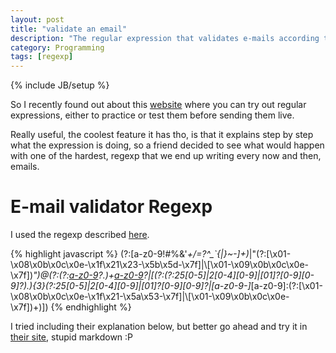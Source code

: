 ```yaml
---
layout: post
title: "validate an email"
description: "The regular expression that validates e-mails according to the RFC standard, explained."
category: Programming
tags: [regexp]
---
```

{% include JB/setup %}


So I recently found out about this [website](http://regex101.com/#javascript) where you can try out regular expressions, either to practice or test them before sending them live. 

Really useful, the coolest feature it has tho, is that it explains step by step what the expression is doing, so a friend decided to see what would happen with one of the hardest, regexp that
we end up writing every now and then, emails.


E-mail validator Regexp
============

I used the regexp described [here](http://forums.asp.net/t/1132908.aspx?How+to+validate+Email+as+per+RFC+2822+standards).




{% highlight javascript %}
(?:[a-z0-9!#$%&'*+/=?^_`{|}~-]+(?:\.[a-z0-9!#$%&'*+/=?^_`{|}~-]+)*|"(?:[\x01-\x08\x0b\x0c\x0e-\x1f\x21\x23-\x5b\x5d-\x7f]|\\[\x01-\x09\x0b\x0c\x0e-\x7f])*")@(?:(?:[a-z0-9](?:[a-z0-9-]*[a-z0-9])?\.)+[a-z0-9](?:[a-z0-9-]*[a-z0-9])?|\[(?:(?:25[0-5]|2[0-4][0-9]|[01]?[0-9][0-9]?)\.){3}(?:25[0-5]|2[0-4][0-9]|[01]?[0-9][0-9]?|[a-z0-9-]*[a-z0-9]:(?:[\x01-\x08\x0b\x0c\x0e-\x1f\x21-\x5a\x53-\x7f]|\\[\x01-\x09\x0b\x0c\x0e-\x7f])+)\])
{% endhighlight %}


I tried including their explanation below, but better go ahead and try it in [their site](http://regex101.com/r/xF4jF3), stupid markdown :P


